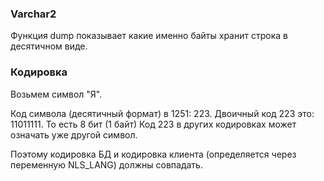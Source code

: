 ### Varchar2

Функция dump показывает какие именно байты хранит строка в десятичном виде. 



### Кодировка
Возьмем символ "Я".

Код символа (десятичный формат) в 1251: 223.
Двоичный код 223 это: 11011111. То есть 8 бит (1 байт)
Код 223 в других кодировках может означать уже другой символ.

Поэтому кодировка БД и кодировка клиента (определяется через переменную NLS_LANG) должны совпадать. 
